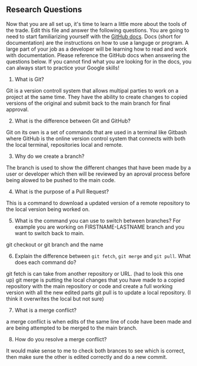 ## Research Questions 

Now that you are all set up, it's time to learn a little more about the tools of the trade. Edit this file and answer the following questions. You are going to need to start familiarizing yourself with the [GitHub docs](https://docs.github.com/en). Docs (short for documentation) are the instructions on how to use a languge or program. A large part of your job as a developer will be learning how to read and work with documentation. Please reference the GitHub docs when answering the questions below. If you cannot find what you are looking for in the docs, you can always start to practice your Google skills!

1. What is Git?

Git is a version controll system that allows multipal parties to work on a project at the same time. They have the ability to create changes to copied versions of the original and submit back to the main branch for final approval.

2. What is the difference between Git and GitHub?

Git on its own is a set of commands that are used in a terminal like Gitbash where GitHub is the online version control system that connects with both the local terminal, repositories local and remote.

3. Why do we create a branch?

The branch is  used to show the different changes that have been made by a user or developer which then will be reviewed by an aproval process before being alowed to be pushed to the main code.
 
4. What is the purpose of a Pull Request?

This is a command to download a updated version of a remote repository to the local version being worked on.

5. What is the command you can use to switch between branches? For example you are working on FIRSTNAME-LASTNAME branch and you want to switch back to main.

git checkout or git branch and the name

6. Explain the difference between `git fetch`, `git merge` and `git pull`. What does each command do?

git fetch is can take from another repository or URL. (had to look this one up)
git merge  is putting the local changes that you have made to a copied repository with the main repository or code and create a full working version with all the new edited parts
git pull is to update a local repository. (I think it overwrites the local but not sure)

7. What is a merge conflict?

a merge conflict is when edits of the same line of code have been made and are being attempted to be merged to the main branch.

8. How do you resolve a merge conflict?

It would make sense to me to check both brances to see which is correct, then make sure the other is edited correctly and do a new commit.




